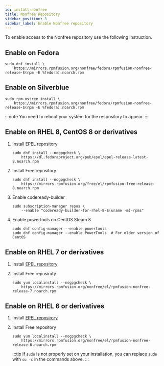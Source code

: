```yaml
---
id: install-nonfree
title: Nonfree Repository
sidebar_position: 3
sidebar_label: Enable Nonfree repository
---
```


To enable access to the Nonfree repository use the following instruction.

## Enable on Fedora

```shell
sudo dnf install \
    https://mirrors.rpmfusion.org/nonfree/fedora/rpmfusion-nonfree-release-$(rpm -E %fedora).noarch.rpm
```

## Enable on Silverblue

```shell
sudo rpm-ostree install \
    https://mirrors.rpmfusion.org/nonfree/fedora/rpmfusion-nonfree-release-$(rpm -E %fedora).noarch.rpm
```
:::note
You need to reboot your system for the respository to appear.
:::

## Enable on RHEL 8, CentOS 8 or derivatives

1. Install EPEL repository
    ```shell
    sudo dnf install --nogpgcheck \
        https://dl.fedoraproject.org/pub/epel/epel-release-latest-8.noarch.rpm
    ```

1. Install Free repository
    ```shell
    sudo dnf install --nogpgcheck \
        https://mirrors.rpmfusion.org/free/el/rpmfusion-free-release-8.noarch.rpm
    ```

1. Enable codeready-builder
    ```shell
    sudo subscription-manager repos \
        --enable "codeready-builder-for-rhel-8-$(uname -m)-rpms"
    ```

1. Enable powertools on CentOS Steam 8
    ```shell
    sudo dnf config-manager --enable powertools
    sudo dnf config-manager --enable PowerTools  # For older version of CentOS
    ```


## Enable on RHEL 7 or derivatives
1. Install [EPEL repository](https://fedoraproject.org/wiki/EPEL)

1. Install Free reposiroty
    ```shell
    sudo yum localinstall --nogpgcheck \
        https://mirrors.rpmfusion.org/nonfree/el/rpmfusion-nonfree-release-7.noarch.rpm
    ```

## Enable on RHEL 6 or derivatives
1. Install [EPEL reposirory](https://fedoraproject.org/wiki/EPEL)

1. Install Free repository
    ```shell
    sudo yum localinstall --nogpgcheck \
        https://mirrors.rpmfusion.org/nonfree/el/rpmfusion-nonfree-release-6.noarch.rpm
    ```

    :::tip
    If `sudo` is not properly set on your installation, you can replace `sudo` with `su -c` in the commands above.
    :::